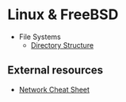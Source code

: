 # Linux & FreeBSD

* File Systems
  * [Directory Structure](file-systems/directory-structure.md)

## External resources

* [Network Cheat Sheet](https://github.com/bitmand/network-cheat-sheet)
